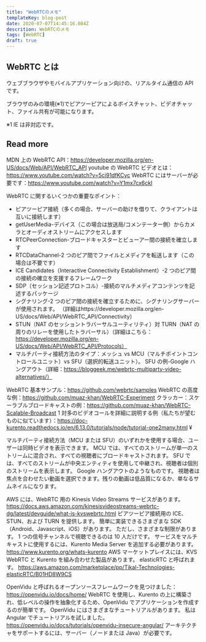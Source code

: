 ```yaml
---
title: "WebRTCのメモ"
templateKey: blog-post
date: 2020-07-07T14:45:16.084Z
descrition: WebRTCのメモ
tags: [WebRTC]
draft: true
---
```


## WebRTC とは

ウェブブラウザやモバイルアプリケーション向けの、リアルタイム通信の API です。

ブラウザのみの環境(※1)でピアツーピアによるボイスチャット、ビデオチャット、ファイル共有が可能になります。

※1 IE は非対応です。

<!--more-->

## Read more

MDN 上の WebRTC API：https://developer.mozilla.org/en-US/docs/Web/API/WebRTC_API
youtube の WebRTC ビデオとは：https://www.youtube.com/watch?v=5ci91dfKCyc
WebRTC にはサーバーが必要です：https://www.youtube.com/watch?v=Y1mx7cx6ckI

WebRTC に関するいくつかの重要なポイント：

- ピアツーピア接続（多くの場合、サーバーの助けを借りて、クライアントは互いに接続します）
- getUserMedia-デバイス（この場合は放送局/コメンテーター側）からカメラとオーディオストリームにアクセスします
- RTCPeerConnection-ブロードキャスターとビューアー間の接続を確立します
- RTCDataChannel-2 つのピア間でファイルとメディアを転送します（この場合は不要です）
- ICE Candidates（Interactive Connectivity Establishment）-2 つのピア間の接続の確立を支援するフレームワーク
- SDP（セッション記述プロトコル）-接続のマルチメディアコンテンツを記述するパッケージ
- シグナリング-2 つのピア間の接続を確立するために、シグナリングサーバーが使用されます。 （詳細はhttps://developer.mozilla.org/en-US/docs/Web/API/WebRTC_API/Connectivity）
- STUN（NAT のセッショントラバーサルユーティリティ）対 TURN（NAT の周りのリレーを使用したトラバーサル）（詳細はこちら：https://developer.mozilla.org/en-US/docs/Web/API/WebRTC_API/Protocols）
- マルチパーティ接続方法のタイプ：メッシュ vs MCU（マルチポイントコントロールユニット）vs SFU（選択的転送ユニット）。 SFU の例-Google ハングアウト（詳細：https://bloggeek.me/webrtc-multiparty-video-alternatives/）

WebRTC 基本サンプル：https://github.com/webrtc/samples
WebRTC の高度な例：https://github.com/muaz-khan/WebRTC-Experiment
クラッカー：スケーラブルブロードキャストの例：https://github.com/muaz-khan/WebRTC-Scalable-Broadcast
1 対多のビデオコールを詳細に説明する例（私たちが望むものに似ています）：https://doc-kurento.readthedocs.io/en/6.13.0/tutorials/node/tutorial-one2many.html
¥

マルチパーティ接続方法（MCU または SFU）のいずれかを使用する場合、ユーザーは同時ビデオを表示できます。
MCU では、すべてのストリームが単一のストリームに混合され、すべての視聴者にブロードキャストされます。
SFU では、すべてのストリームが中央エンティティを使用して中継され、視聴者は個別のストリームを表示します。 Google ハングアウトのようなものです。 視聴者は焦点を合わせたい動画を選択できます。残りの動画は低品質になるか、単なるサムネイルになります。

AWS には、WebRTC 用の Kinesis Video Streams サービスがあります。
https://docs.aws.amazon.com/kinesisvideostreams-webrtc-dg/latest/devguide/what-is-kvswebrtc.html
ピアツーピア接続用の ICE、STUN、および TURN を提供します。
簡単に実装できるさまざまな SDK（Android、Javascript、iOS）があります。
ただし、さまざまな制限があります。 1 つの信号チャンネルで視聴できるのは 10 人だけです。
サービスをマルチキャストに使用するには、Kurento Media Server を追加する必要があります。 https://www.kurento.org/whats-kurento
AWS マーケットプレイスには、KVS WebRTC と Kurento を組み合わせた製品があります。 elasticRTC と呼ばれます。
https://aws.amazon.com/marketplace/pp/Tikal-Technologies-elasticRTC/B01HD8W9CS

OpenVidu と呼ばれるオープンソースフレームワークを見つけました：https://openvidu.io/docs/home/
WebRTC を使用し、Kurento の上に構築され、低レベルの操作を抽象化するため、OpenVidu でアプリケーションを作成するのが簡単です。
OpenVidu にはさまざまなチュートリアルがあります。
私は Angular でチュートリアルを試しました。 https://openvidu.io/docs/tutorials/openvidu-insecure-angular/
アーキテクチャをサポートするには、サーバー（ノードまたは Java）が必要です。
